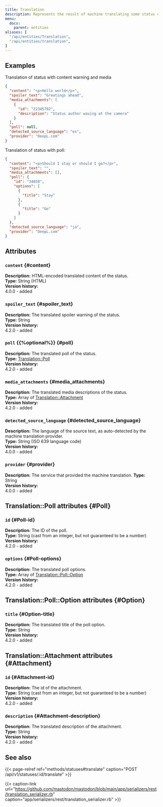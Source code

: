```yaml
---
title: Translation
description: Represents the result of machine translating some status content
menu:
  docs:
    parent: entities
aliases: [
  "/api/entities/Translation",
  "/api/entities/translation",
]
---
```


## Examples

Translation of status with content warning and media

```json
{
  "content": "<p>Hello world</p>",
  "spoiler_text": "Greatings ahead",
  "media_attachments": [
    {
      "id": "22345792",
      "description": "Status author waving at the camera"
    }
  ],
  "poll": null,
  "detected_source_language": "es",
  "provider": "DeepL.com"
}
```

Translation of status with poll:
```json
{
  "content": "<p>Should I stay or should I go?</p>",
  "spoiler_text": "",
  "media_attachments": [],
  "poll": {
    "id": "34858",
    "options": [
      {
        "title": "Stay" 
      },
      {
        "title": "Go"
      }
    ]
  },
  "detected_source_language": "ja",
  "provider": "DeepL.com"
}
```


## Attributes

### `content` {#content}

**Description:** HTML-encoded translated content of the status.\
**Type:** String (HTML)\
**Version history:**\
4.0.0 - added

### `spoiler_text` {#spoiler_text}

**Description:** The translated spoiler warning of the status.\
**Type:** String\
**Version history:**\
4.2.0 - added

### `poll` {{%optional%}} {#poll}

**Description:** The translated poll of the status.\
**Type:** [Translation::Poll](#Poll)\
**Version history:**\
4.2.0 - added

### `media_attachments` {#media_attachments}

**Description:** The translated media descriptions of the status.\
**Type:** Array of [Translation::Attachment](#Attachment)\
**Version history:**\
4.2.0 - added

### `detected_source_language` {#detected_source_language}

**Description:** The language of the source text, as auto-detected by the machine translation provider.\
**Type:** String (ISO 639 language code)\
**Version history:**\
4.0.0 - added

### `provider` {#provider}

**Description:** The service that provided the machine translation.
**Type:** String\
**Version history:**\
4.0.0 - added

## Translation::Poll attributes {#Poll}

### `id` {#Poll-id}

**Description:** The ID of the poll.\
**Type:** String (cast from an integer, but not guaranteed to be a number)\
**Version history:**\
4.2.0 - added

### `options` {#Poll-options}

**Description:** The translated poll options.\
**Type:** Array of [Translation::Poll::Option](#Option)\
**Version history:**\
4.2.0 - added

## Translation::Poll::Option attributes {#Option}

### `title` {#Option-title}

**Description:** The translated title of the poll option.\
**Type:** String\
**Version history:**\
4.2.0 - added

## Translation::Attachment attributes {#Attachment}

### `id` {#Attachment-id}

**Description:** The id of the attachment.\
**Type:** String (cast from an integer, but not guaranteed to be a number)\
**Version history:**\
4.2.0 - added

### `description` {#Attachment-description}

**Description:** The translated description of the attachment.\
**Type:** String\
**Version history:**\
4.2.0 - added

## See also

{{< page-relref ref="methods/statuses#translate" caption="POST /api/v1/statuses/:id/translate" >}}

{{< caption-link url="https://github.com/mastodon/mastodon/blob/main/app/serializers/rest/translation_serializer.rb" caption="app/serializers/rest/translation_serializer.rb" >}}
